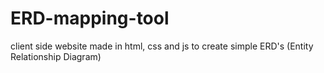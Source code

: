 # ERD-mapping-tool
client side website made in html, css and js to create simple ERD's (Entity Relationship Diagram)
